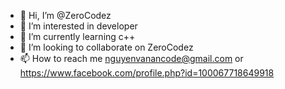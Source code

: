 - 👋 Hi, I’m @ZeroCodez
- 👀 I’m interested in developer
- 🌱 I’m currently learning c++
- 💞️ I’m looking to collaborate on ZeroCodez
- 📫 How to reach me <nguyenvanancode@gmail.com> or
                     <https://www.facebook.com/profile.php?id=100067718649918>

<!---
ZeroCodez/ZeroCodez is a ✨ special ✨ repository because its `README.md` (this file) appears on your GitHub profile.
You can click the Preview link to take a look at your changes.
--->
